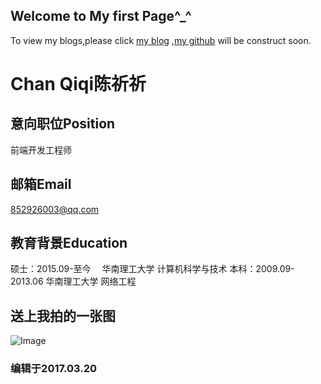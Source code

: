 ## Welcome to My first Page^_^

To view my blogs,please click [my blog](http://scutcqq.blog.163.com/) ,[my github](https://chanqq.github.io/) will be construct soon.

# Chan Qiqi陈祈祈

## 意向职位Position

前端开发工程师

## 邮箱Email

852926003@qq.com

## 教育背景Education

硕士：2015.09-至今　  华南理工大学 计算机科学与技术
本科：2009.09-2013.06 华南理工大学 网络工程

## 送上我拍的一张图

![Image]("./images/light.jpg")

### 编辑于2017.03.20
